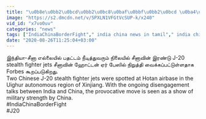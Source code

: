 ```yaml
---
title: "\u0b8e\u0bb2\u0bcd\u0bb2\u0bc8\u0baf\u0bbf\u0bb2\u0bcd \u0ba4\u0baf\u0bbe\u0bb0\u0bbe\u0b95\u0bc1\u0bae\u0bcd \u0b9a\u0bc0\u0ba9\u0bbe\u0bb5\u0bbf\u0ba9\u0bcd J-20 \u0baa\u0bcb\u0bb0\u0bcd\u0bb5\u0bbf\u0bae\u0bbe\u0ba9\u0b99\u0bcd\u0b95\u0bb3\u0bcd \u0bb5\u0bc6\u0bb3\u0bbf\u0baf\u0bbe\u0ba9 \u0b9a\u0bc6\u0baf\u0bb1\u0bcd\u0b95\u0bc8\u0b95\u0bcb\u0bb3\u0bcd \u0baa\u0b9f\u0b99\u0bcd\u0b95\u0bb3\u0bcd"
image: "https://s2.dmcdn.net/v/SPXLN1VFGtVcSUP-k/x240"
vid_id: "x7vo0uv"
categories: "news"
tags: ["IndiaChinaBorderFight"," india china news in tamil"," india china fight"]
date: "2020-08-26T11:25:04+03:00"
---
```

இந்தியா-சீனா எல்லையில் பதட்டம் நீடித்துவரும் நிலையில் சீனாவின் இரண்டு J-20 stealth fighter jets  சீனாவின் ஹோட்டன் ஏர் பேஸில் நிறுத்தி வைக்கப்பட்டுள்ளதாக Forbes கூறப்படுகிறது.   <br>Two Chinese J-20 stealth fighter jets were spotted at Hotan airbase in the Uighur autonomous region of Xinjiang. With the ongoing disengagement talks between India and China, the provocative move is seen as a show of military strength by China.   <br>#IndiaChinaBorderFight  <br>#J20
